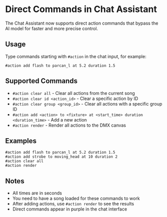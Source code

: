 # Direct Commands in Chat Assistant

The Chat Assistant now supports direct action commands that bypass the AI model for faster and more precise control.

## Usage

Type commands starting with `#action` in the chat input, for example:

```
#action add flash to parcan_l at 5.2 duration 1.5
```

## Supported Commands

- `#action clear all` - Clear all actions from the current song
- `#action clear id <action_id>` - Clear a specific action by ID
- `#action clear group <group_id>` - Clear all actions with a specific group ID
- `#action add <action> to <fixture> at <start_time> duration <duration_time>` - Add a new action
- `#action render` - Render all actions to the DMX canvas

## Examples

```
#action add flash to parcan_l at 5.2 duration 1.5
#action add strobe to moving_head at 10 duration 2
#action clear all
#action render
```

## Notes

- All times are in seconds
- You need to have a song loaded for these commands to work
- After adding actions, use `#action render` to see the results
- Direct commands appear in purple in the chat interface
